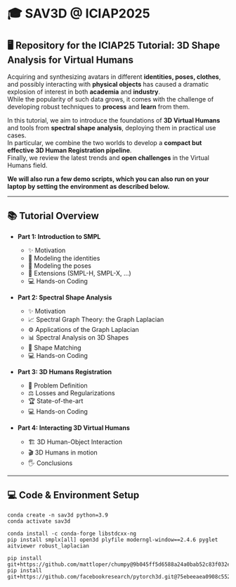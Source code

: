 # 🎓 SAV3D @ ICIAP2025

## 🖥 Repository for the ICIAP25 Tutorial: 3D Shape Analysis for Virtual Humans

Acquiring and synthesizing avatars in different **identities, poses, clothes**, and possibly interacting with **physical objects** has caused a dramatic explosion of interest in both **academia** and **industry**.  
While the popularity of such data grows, it comes with the challenge of developing robust techniques to **process** and **learn** from them.

In this tutorial, we aim to introduce the foundations of **3D Virtual Humans** and tools from **spectral shape analysis**, deploying them in practical use cases.  
In particular, we combine the two worlds to develop a **compact but effective 3D Human Registration pipeline**.  
Finally, we review the latest trends and **open challenges** in the Virtual Humans field.

**We will also run a few demo scripts, which you can also run on your laptop by setting the environment as described below.**

---

## 📚 Tutorial Overview

- **Part 1: Introduction to SMPL**
  - ✨ Motivation
  - 🧍 Modeling the identities
  - 🤸 Modeling the poses
  - 🔧 Extensions (SMPL-H, SMPL-X, ...)
  - 💻 Hands-on Coding

- **Part 2: Spectral Shape Analysis**
  - ✨ Motivation
  - 📈 Spectral Graph Theory: the Graph Laplacian
  - ⚙️ Applications of the Graph Laplacian
  - 📊 Spectral Analysis on 3D Shapes
  - 🔗 Shape Matching
  - 💻 Hands-on Coding

- **Part 3: 3D Humans Registration**
  - 🎯 Problem Definition
  - ⚖️ Losses and Regularizations
  - 🏆 State-of-the-art
  - 💻 Hands-on Coding

- **Part 4: Interacting 3D Virtual Humans**
  - 🏗 3D Human-Object Interaction
  - 🎬 3D Humans in motion
  - 🖐 Conclusions

---

## 💻 Code & Environment Setup
```
conda create -n sav3d python=3.9
conda activate sav3d

conda install -c conda-forge libstdcxx-ng
pip install smplx[all] open3d plyfile moderngl-window==2.4.6 pyglet aitviewer robust_laplacian

pip install git+https://github.com/mattloper/chumpy@9b045ff5d6588a24a0bab52c83f032e2ba433e17
pip install git+https://github.com/facebookresearch/pytorch3d.git@75ebeeaea0908c5527e7b1e305fbc7681382db47


